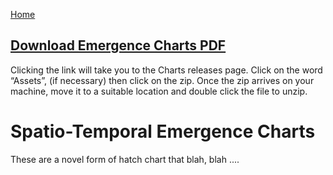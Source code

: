 [Home](https://rhexman.github.io)

## [Download Emergence Charts PDF](https://github.com/RHexMan/Trout/releases/tag/v1.0.0)

Clicking the link will take you to the Charts releases page. Click on the word “Assets”, (if necessary) then click on the zip. Once the zip arrives on your machine, move it to a suitable location and double click the file to unzip.

# Spatio-Temporal Emergence Charts

These are a novel form of hatch chart that blah, blah ....
